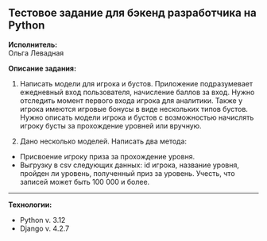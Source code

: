 ## Тестовое задание для бэкенд разработчика на Python

**Исполнитель:**  
Ольга Левадная

**Описание задания:**  
1. Написать модели для игрока и бустов.
Приложение подразумевает ежедневный вход пользователя, начисление баллов за вход. Нужно отследить момент первого входа игрока для аналитики. Также у игрока имеются игровые бонусы в виде нескольких типов бустов. Нужно описать модели игрока и бустов с возможностью начислять игроку бусты за прохождение уровней или вручную.


2. Дано несколько моделей. Написать два метода:

- Присвоение игроку приза за прохождение уровня.
- Выгрузку в csv следующих данных: id игрока, название уровня, пройден ли уровень, полученный приз за уровень. Учесть, что записей может быть 100 000 и более.

---

**Технологии:**  
- Python v. 3.12
- Django v. 4.2.7
